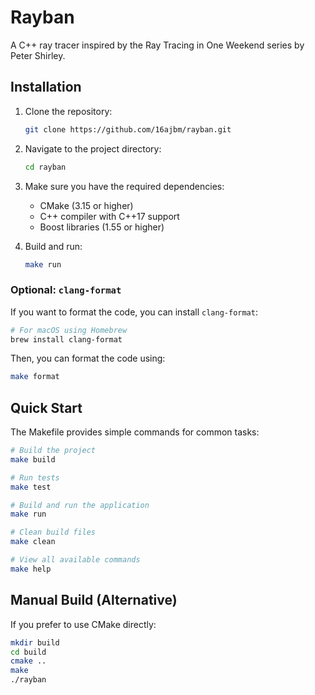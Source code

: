 # Rayban

A C++ ray tracer inspired by the Ray Tracing in One Weekend series by Peter Shirley.

## Installation

1. Clone the repository:

   ```bash
   git clone https://github.com/16ajbm/rayban.git
   ```

2. Navigate to the project directory:

   ```bash
   cd rayban
   ```

3. Make sure you have the required dependencies:
   - CMake (3.15 or higher)
   - C++ compiler with C++17 support
   - Boost libraries (1.55 or higher)

4. Build and run:

   ```bash
   make run
   ```

### Optional: `clang-format`

If you want to format the code, you can install `clang-format`:

```bash
# For macOS using Homebrew
brew install clang-format
```

Then, you can format the code using:

```bash
make format
```

## Quick Start

The Makefile provides simple commands for common tasks:

```bash
# Build the project
make build

# Run tests
make test

# Build and run the application
make run

# Clean build files
make clean

# View all available commands
make help
```

## Manual Build (Alternative)

If you prefer to use CMake directly:

```bash
mkdir build
cd build
cmake ..
make
./rayban
```
